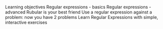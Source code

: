 Learning objectives
Regular expressions - basics
Regular expressions - advanced
Rubular is your best friend
Use a regular expression against a problem: now you have 2 problems
Learn Regular Expressions with simple, interactive exercises
